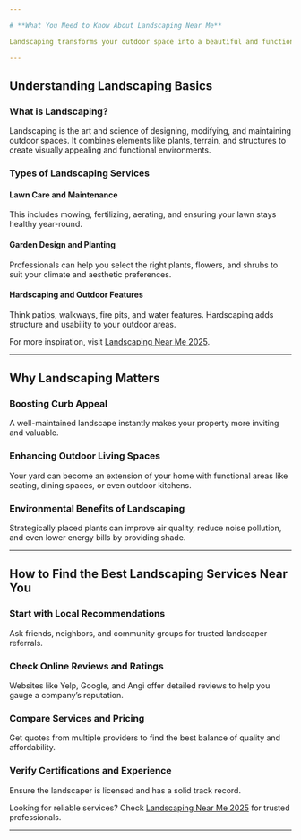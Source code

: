 ```yaml
---

# **What You Need to Know About Landscaping Near Me**

Landscaping transforms your outdoor space into a beautiful and functional haven. Whether you’re sprucing up your yard or creating an entirely new outdoor area, finding the right landscaping services near you is key to achieving your vision. To explore the best local options, check out [Landscaping Near Me 2025](https://ecorganicas.com/landscaping-near-me-2025/). Let's dive into everything you need to know about landscaping and how to find the best professionals nearby.

---
```


## **Understanding Landscaping Basics**

### **What is Landscaping?**
Landscaping is the art and science of designing, modifying, and maintaining outdoor spaces. It combines elements like plants, terrain, and structures to create visually appealing and functional environments.

### **Types of Landscaping Services**

#### **Lawn Care and Maintenance**
This includes mowing, fertilizing, aerating, and ensuring your lawn stays healthy year-round.

#### **Garden Design and Planting**
Professionals can help you select the right plants, flowers, and shrubs to suit your climate and aesthetic preferences.

#### **Hardscaping and Outdoor Features**
Think patios, walkways, fire pits, and water features. Hardscaping adds structure and usability to your outdoor areas.

For more inspiration, visit [Landscaping Near Me 2025](https://ecorganicas.com/landscaping-near-me-2025/).

---

## **Why Landscaping Matters**

### **Boosting Curb Appeal**
A well-maintained landscape instantly makes your property more inviting and valuable.

### **Enhancing Outdoor Living Spaces**
Your yard can become an extension of your home with functional areas like seating, dining spaces, or even outdoor kitchens.

### **Environmental Benefits of Landscaping**
Strategically placed plants can improve air quality, reduce noise pollution, and even lower energy bills by providing shade.

---

## **How to Find the Best Landscaping Services Near You**

### **Start with Local Recommendations**
Ask friends, neighbors, and community groups for trusted landscaper referrals.

### **Check Online Reviews and Ratings**
Websites like Yelp, Google, and Angi offer detailed reviews to help you gauge a company’s reputation.

### **Compare Services and Pricing**
Get quotes from multiple providers to find the best balance of quality and affordability.

### **Verify Certifications and Experience**
Ensure the landscaper is licensed and has a solid track record.

Looking for reliable services? Check [Landscaping Near Me 2025](https://ecorganicas.com/landscaping-near-me-2025/) for trusted professionals.

---
